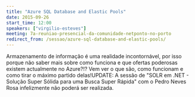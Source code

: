 ```yaml
---
title: "Azure SQL Database and Elastic Pools"
date: 2015-09-26
start_time: 12:00
speakers: ["virgilio-esteves"]
meeting: 7a-reuniao-presencial-da-comunidade-netponto-no-porto
redirect_from: /sessao/azure-sql-database-and-elastic-pools/
---
```


Armazenamento de informação é uma realidade incontornável, por isso porque não saber mais sobre como funciona e que ofertas poderosas existem actualmente no Azure?!?
Vem ver o que são, como funcionam e como tirar o máximo partido delas!UPDATE: A sessão de "SOLR em .NET - Solução Super Sólida para uma Busca Super Rápida" com o Pedro Neves Rosa infelizmente não poderá ser realizada.
